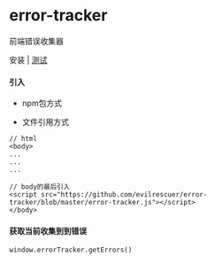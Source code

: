 # error-tracker
前端错误收集器

安装 | [测试](./README_demo.md)
#### 引入

* npm包方式

* 文件引用方式
```
// html
<body>
...
...
...

// body的最后引入
<script src="https://github.com/evilrescuer/error-tracker/blob/master/error-tracker.js"></script>
</body>
```

#### 获取当前收集到到错误
`window.errorTracker.getErrors()`

